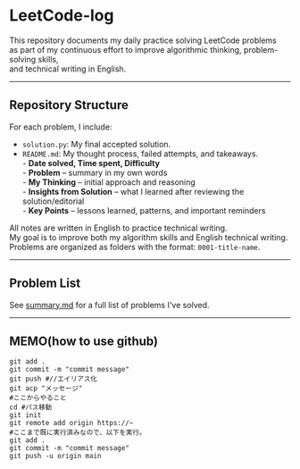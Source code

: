 # LeetCode-log
 
This repository documents my daily practice solving LeetCode problems  
as part of my continuous effort to improve algorithmic thinking, problem-solving skills,  
and technical writing in English.

---

## Repository Structure

For each problem, I include:
- `solution.py`: My final accepted solution. 
- `README.md`: My thought process, failed attempts, and takeaways.  
       - **Date solved, Time spent, Difficulty**  
       - **Problem** – summary in my own words  
       - **My Thinking** – initial approach and reasoning  
       - **Insights from Solution** – what I learned after reviewing the solution/editorial  
       - **Key Points** – lessons learned, patterns, and important reminders

All notes are written in English to practice technical writing.   
My goal is to improve both my algorithm skills and English technical writing.   
Problems are organized as folders with the format: `0001-title-name`.  

---

## Problem List

See [summary.md](./summary.md) for a full list of problems I've solved.  

---

## MEMO(how to use github)

```
git add .
git commit -m "commit message"
git push #//エイリアス化
git acp "メッセージ"
#ここからやること
cd #パス移動
git init
git remote add origin https://~
#ここまで既に実行済みなので、以下を実行。
git add .  
git commit -m "commit message"
git push -u origin main 
```


